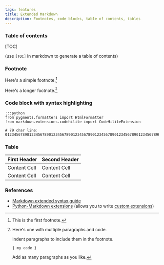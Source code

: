 ```yaml
---
tags: features
title: Extended Markdown
description: Footnotes, code blocks, table of contents, tables
---
```


### Table of contents

[TOC]

(use `[TOC]` in markdown to generate a table of contents)

### Footnote

Here's a simple footnote.[^1]

Here's a longer footnote.[^bignote]

### Code block with syntax highlighting

```
:::python
from pygments.formatters import HtmlFormatter
from markdown.extensions.codehilite import CodeHiliteExtension

# 79 char line:
0123456789012345678901234567890123456789012345678901234567890123456789012345678
```

### Table

First Header  | Second Header
------------- | -------------
Content Cell  | Content Cell
Content Cell  | Content Cell

### References

- [Markdown extended syntax guide](https://www.markdownguide.org/extended-syntax/)
- [Python-Markdown extensions](https://python-markdown.github.io/extensions/) (allows you to write [custom extensions](https://python-markdown.github.io/extensions/api/))


[^1]: This is the first footnote.

[^bignote]: Here's one with multiple paragraphs and code.

    Indent paragraphs to include them in the footnote.

    `{ my code }`

    Add as many paragraphs as you like.
